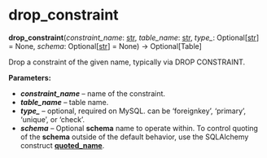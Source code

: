 # drop_constraint

**drop_constraint**(*constraint_name*:  [str], *table_name*:  [str], *type_*:  Optional\[[str]\] = None, *schema*:  Optional\[[str]\] = None) → Optional\[Table\]

[str]: https://docs.python.org/3/library/stdtypes.html#str
[quoted_name]: https://docs.sqlalchemy.org/en/14/core/sqlelement.html#sqlalchemy.sql.expression.quoted_name

Drop a constraint of the given name, typically via DROP CONSTRAINT.

**Parameters:**

* ***constraint_name*** – name of the constraint.
* ***table_name*** – table name.
* ***type_*** – optional, required on MySQL. can be ‘foreignkey’, ‘primary’, ‘unique’, or ‘check’.
* ***schema*** – Optional **schema** name to operate within. To control quoting of the **schema** outside of the default behavior, use the SQLAlchemy construct **[quoted_name]**.
